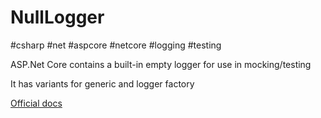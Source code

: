 # NullLogger

#csharp #net #aspcore #netcore #logging #testing

ASP.Net Core contains a built-in empty logger for use in mocking/testing

It has variants for generic and logger factory

[Official docs](https://docs.microsoft.com/en-us/dotnet/api/microsoft.extensions.logging.abstractions?view=dotnet-plat-ext-3.0)
